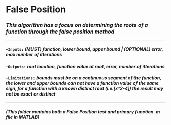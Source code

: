 # **False Position**
### *This algorithm has a focus on determining the roots of a function through the false position method*
---
#### -`Inputs:` *(MUST) function, lower bound, upper bound | (OPTIONAL) error, max number of itterations* 
#### -`Outputs:` *root location, function value at root, error, number of itterations*
#### -`Limitations:` *bounds must be on a continuous segment of the function, the lower and upper bounds can not have a function value of the same sign, for a function with a known distinct root (i.e.[x^2-4]) the result may not be exact or distinct*
---
#### *(This folder contains both a False Position test and primary function .m file in MATLAB)*
